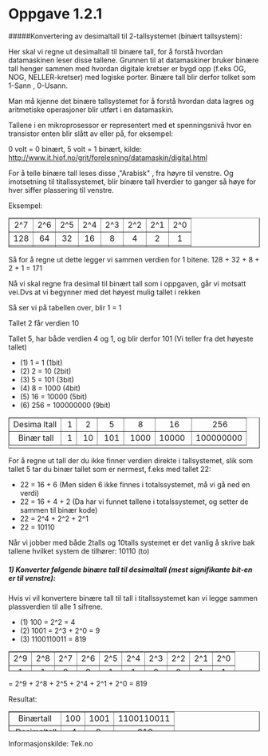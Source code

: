 # Oppgave 1.2.1

#####Konvertering av desimaltall til 2-tallsystemet (binært tallsystem):

Her skal vi regne ut desimaltall til binære tall, for å forstå hvordan datamaskinen leser disse tallene.
Grunnen til at datamaskiner bruker binære tall henger sammen med hvordan digitale kretser er bygd opp (f.eks OG, NOG, NELLER-kretser) med logiske porter. Binære tall blir derfor tolket som 1-Sann , 0-Usann.

Man må kjenne det binære tallsystemet for å forstå hvordan data lagres og aritmetiske operasjoner blir utført i en datamaskin.

Tallene i en mikroprosessor er representert med et spenningsnivå hvor en transistor enten blir slått av eller på, for eksempel:

0 volt = 0 binært, 5 volt = 1 binært, kilde: http://www.it.hiof.no/grit/forelesning/datamaskin/digital.html

For å telle binære tall leses disse ,"Arabisk" , fra høyre til venstre. Og imotsetning til titallssystemet, blir binære tall hverdier to ganger så høye for hver siffer plassering til venstre.

Eksempel: 

<table style="height: 59px;" border="1" width="311">
<tbody>
<tr>
<td style="text-align: center;">2^7</td>
<td style="text-align: center;">2^6</td>
<td style="text-align: center;">2^5</td>
<td style="text-align: center;">2^4</td>
<td style="text-align: center;">2^3</td>
<td style="text-align: center;">2^2</td>
<td style="text-align: center;">2^1</td>
<td style="text-align: center;">2^0</td>
</tr>
<tr>
<td style="text-align: center;">128</td>
<td style="text-align: center;">64</td>
<td style="text-align: center;">32</td>
<td style="text-align: center;">16</td>
<td style="text-align: center;">8</td>
<td style="text-align: center;">4</td>
<td style="text-align: center;">2</td>
<td style="text-align: center;">1</td>
</tr>
<tr>
<td style="text-align: center;"><strong>1</strong></td>
<td style="text-align: center;"><strong>0</strong></td>
<td style="text-align: center;"><strong>1</strong></td>
<td style="text-align: center;"><strong>0</strong></td>
<td style="text-align: center;"><strong>1</strong></td>
<td style="text-align: center;"><strong>0</strong></td>
<td style="text-align: center;"><strong>1</strong></td>
<td style="text-align: center;"><strong>1</strong></td>
</tr>
</tbody>
</table>

Så for å regne ut dette legger vi sammen verdien for 1 bitene.
128 + 32 + 8 + 2 + 1 = 171


Nå vi skal regne fra desimal til binært tall som i oppgaven, går vi motsatt vei.Dvs at vi begynner med det høyest mulig tallet i rekken 

Så ser vi på tabellen over, blir 1 = 1

Tallet 2 får verdien 10

Tallet 5, har både verdien 4 og 1, og blir derfor 101 (Vi teller fra det høyeste tallet)

* (1) 1 = 1 (1bit)
* (2) 2 = 10 (2bit)
* (3) 5 = 101 (3bit) 
* (4) 8 = 1000 (4bit) 
* (5) 16 = 10000 (5bit) 
* (6) 256 = 100000000 (9bit)

<table style="height: 62px;" border="1" width="417">
<tbody>
<tr>
<td style="text-align: center;">Desima ltall</td>
<td style="text-align: center;">&nbsp;1</td>
<td style="text-align: center;">&nbsp;2</td>
<td style="text-align: center;">&nbsp;5</td>
<td style="text-align: center;">&nbsp;8</td>
<td style="text-align: center;">&nbsp;16</td>
<td style="text-align: center;">&nbsp;256</td>
</tr>
<tr>
<td style="text-align: center;">&nbsp;Bin&aelig;r tall</td>
<td style="text-align: center;">&nbsp;1</td>
<td style="text-align: center;">&nbsp;10</td>
<td style="text-align: center;">&nbsp;101</td>
<td style="text-align: center;">&nbsp;1000</td>
<td style="text-align: center;">10000&nbsp;</td>
<td style="text-align: center;">100000000</td>
</tr>
</tbody>
</table>
For å regne ut tall der du ikke finner verdien direkte i tallsystemet, slik som tallet 5 tar du binær tallet som er nermest, f.eks med tallet 22:

- 22 = 16 + 6 (Men siden 6 ikke finnes i totalssystemet, må vi gå ned en verdi)
- 22 = 16 + 4 + 2 (Da har vi funnet tallene i totalssystemet, og setter de sammen til binær kode)
- 22 = 2^4 + 2^2 + 2^1 
- 22 = 10110

Når vi jobber med både 2talls og 10talls systemet er det vanlig å skrive bak tallene hvilket system de tilhører: 10110 (to)

##### 1) Konverter følgende binære tall til desimaltall (mest signifikante bit-en er til venstre):
Hvis vi vil konvertere binære tall til tall i titallssystemet kan vi legge sammen plassverdien til alle 1 sifrene.

- (1) 100 = 2^2 = 4
- (2) 1001 = 2^3 + 2^0 = 9
- (3) 1100110011 = 819
<table style="height: 40px;" border="1" width="436">
<tbody>
<tr>
<td style="text-align: center;">2^9</td>
<td style="text-align: center;">2^8</td>
<td style="text-align: center;">2^7</td>
<td style="text-align: center;">2^6</td>
<td style="text-align: center;">2^5</td>
<td style="text-align: center;">2^4</td>
<td style="text-align: center;">2^3</td>
<td style="text-align: center;">2^2</td>
<td style="text-align: center;">2^1</td>
<td style="text-align: center;">2^0</td>
</tr>
<tr>
<td style="text-align: center;">1</td>
<td style="text-align: center;">1</td>
<td style="text-align: center;">0</td>
<td style="text-align: center;">0</td>
<td style="text-align: center;">1</td>
<td style="text-align: center;">1</td>
<td style="text-align: center;">0</td>
<td style="text-align: center;">0</td>
<td style="text-align: center;">1</td>
<td style="text-align: center;">1</td>
</tr>
</tbody>
</table>
= 2^9 + 2^8 + 2^5 + 2^4 + 2^1 + 2^0 
= 819


Resultat:
<table style="height: 40px;" border="1" width="291">
<tbody>
<tr>
<td style="text-align: center;">Bin&aelig;rtall</td>
<td style="text-align: center;">100</td>
<td style="text-align: center;">1001</td>
<td style="text-align: center;">1100110011</td>
</tr>
<tr>
<td style="text-align: center;">&nbsp;Desimaltall</td>
<td style="text-align: center;">&nbsp;4</td>
<td style="text-align: center;">9&nbsp;</td>
<td style="text-align: center;">&nbsp;819</td>
</tr>
</tbody>
</table>
Informasjonskilde: Tek.no